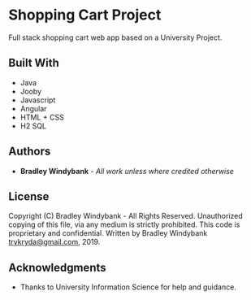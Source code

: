 # Shopping Cart Project

Full stack shopping cart web app based on a University Project.

## Built With

* Java
* Jooby
* Javascript
* Angular
* HTML + CSS
* H2 SQL

## Authors

* **Bradley Windybank** - *All work unless where credited otherwise* 

## License

Copyright (C) Bradley Windybank - All Rights Reserved. Unauthorized copying of this file, via any medium is strictly prohibited. This code is proprietary and confidential. Written by Bradley Windybank <trykryda@gmail.com>, 2019.

## Acknowledgments

* Thanks to University Information Science for help and guidance.
